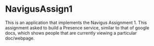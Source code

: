 # NavigusAssign1

This is an application that implements the Navigus Assignment 1. This assignment asked to build a Presence service, similar to that of google docs, which shows people that are currently viewing a particular doc/webpage.
